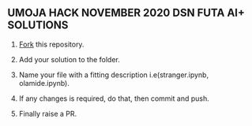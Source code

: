 ## UMOJA HACK NOVEMBER 2020 DSN FUTA AI+ SOLUTIONS

1. [Fork](https://github.com/aiplus-futa/Umoja_nov_2020.git) this repository.

2. Add your solution to the folder.

3. Name your file with a fitting description i.e(stranger.ipynb, olamide.ipynb). 

4. If any changes is required, do that, then commit and push.

5. Finally raise a PR.


